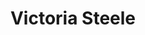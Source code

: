 ---
layout: default
tag: az
title: Victoria Steele
image: https://pbs.twimg.com/profile_images/618452141812768768/DAWiiDNg.jpg
district: 2
party: Democrat
seat: House
website: www.victoriasteeleforcongress.com/ 
donate: https://secure.actblue.com/contribute/page/sdvictoriasteele
---